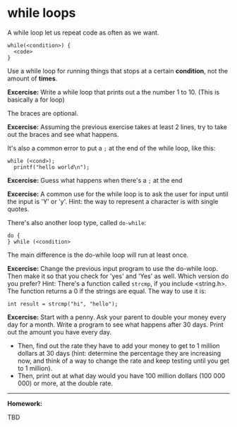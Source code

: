 # while loops #

A while loop let us repeat code as often as we want.

```
while(<condition>) {
  <code>
}
```

Use a while loop for running things that stops at a certain **condition**, not the amount of **times**.

**Excercise:** Write a while loop that prints out a the number 1 to 10. (This is basically a for loop)

The braces are optional.

**Excercise:** Assuming the previous exercise takes at least 2 lines, try to take out the braces and see what happens.

It's also a common error to put a `;` at the end of the while loop, like this:

```
while (<cond>);
  printf("hello world\n");
```

**Excercise:** Guess what happens when there's a `;` at the end

**Excercise:** A common use for the while loop is to ask the user for input until the input is 'Y' or 'y'. Hint: the way to represent a character is with single quotes.

There's also another loop type, called `do-while`:

```
do {
} while (<condition>
```

The main difference is the do-while loop will run at least once.

**Excercise:** Change the previous input program to use the do-while loop. Then make it so that you check for 'yes' and 'Yes' as well. Which version do you prefer? Hint: There's a function called `strcmp`, if you include <string.h>. The function returns a 0 if the strings are equal. The way to use it is:

```
int result = strcmp("hi", "hello");
```

**Excercise:** Start with a penny. Ask your parent to double your money every day for a month. Write a program to see what happens after 30 days. Print out the amount you have every day. 
  * Then, find out the rate they have to add your money to get to 1 million dollars at 30 days (hint: determine the percentage they are increasing now, and think of a way to change the rate and keep testing until you get to 1 million).
  * Then, print out at what day would you have 100 million dollars (100 000 000) or more, at the double rate.
---

**Homework:** 

TBD
